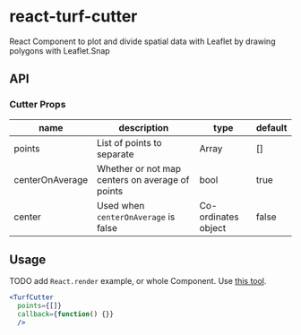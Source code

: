 # react-turf-cutter
React Component to plot and divide spatial data with Leaflet by drawing polygons with Leaflet.Snap

## API

### Cutter Props

| name     | description    | type     | default      |
|----------|----------------|----------|--------------|
| points | List of points to separate | Array | [] |
| centerOnAverage | Whether or not map centers on average of points | bool | true |
| center | Used when `centerOnAverage` is false | Co-ordinates object | false |

## Usage

TODO add `React.render` example, or whole Component. Use [this tool](https://babeljs.io/repl#?babili=false&browsers=&build=&builtIns=false&spec=false&loose=false&code_lz=Q&debug=false&forceAllTransforms=false&shippedProposals=false&circleciRepo=&evaluate=false&fileSize=false&timeTravel=false&sourceType=module&lineWrap=true&presets=es2015%2Creact%2Cstage-2&prettier=false&targets=&version=6.26.0&envVersion=).

```jsx
<TurfCutter
  points={[]}
  callback={function() {}}
  />
```
